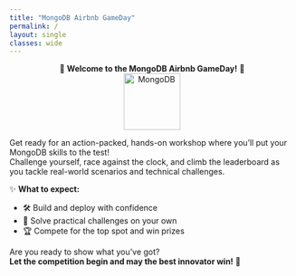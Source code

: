 ```yaml
---
title: "MongoDB Airbnb GameDay"
permalink: /
layout: single
classes: wide
---
```


<div style="text-align:center;">
  🎉 <strong>Welcome to the MongoDB Airbnb GameDay!</strong> 🚀
</div>

<div style="text-align:center;">
  <img src="assets/images/logo.svg" alt="MongoDB" style="height:100px;"/>
</div>

Get ready for an action-packed, hands-on workshop where you’ll put your MongoDB skills to the test!  
Challenge yourself, race against the clock, and climb the leaderboard as you tackle real-world scenarios and technical challenges.

✨ **What to expect:**
- 🛠️ Build and deploy with confidence
- 🚦 Solve practical challenges on your own
- 🏆 Compete for the top spot and win prizes

Are you ready to show what you’ve got?  
**Let the competition begin and may the best innovator win!** 🌟
